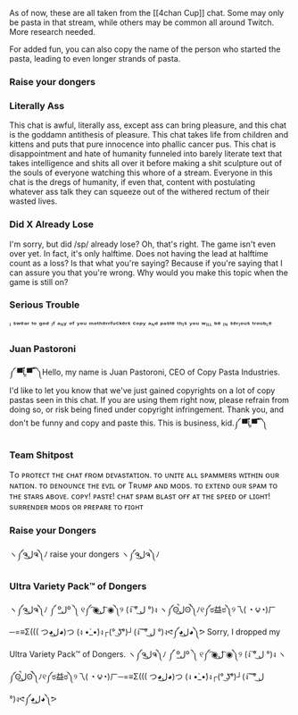 As of now, these are all taken from the [[4chan Cup]] chat. Some may only be pasta in that stream, while others may be common all around Twitch. More research needed.

For added fun, you can also copy the name of the person who started the pasta, leading to even longer strands of pasta.

### Raise your dongers

### Literally Ass
This chat is awful, literally ass, except ass can bring pleasure, and this chat is the goddamn antithesis of pleasure. This chat takes life from children and kittens and puts that pure innocence into phallic cancer pus. This chat is disappointment and hate of humanity funneled into barely literate text that takes intelligence and shits all over it before making a shit sculpture out of the souls of everyone watching this whore of a stream. Everyone in this chat is the dregs of humanity, if even that, content with postulating whatever ass talk they can squeeze out of the withered rectum of their wasted lives.

### Did X Already Lose
I'm sorry, but did /sp/ already lose? Oh, that's right. The game isn't even over yet. In fact, it's only halftime. Does not having the lead at halftime count as a loss? Is that what you're saying? Because if you're saying that I can assure you that you're wrong. Why would you make this topic when the game is still on?

### Serious Trouble
ᶦ ˢʷᵉᵃʳ ᵗᵒ ᵍᵒᵈ ᶦᶠ ᵃᶰʸ ᵒᶠ ʸᵒᵘ ᵐᵒᵗʰᵉʳʳᶠᵘᶜᵏᵉʳˢ ᶜᵒᵖʸ ᵃᶰᵈ ᵖᵃˢᵗᵉ ᵗʰᶦˢ ʸᵒᵘ ʷᶦᶫᶫ ᵇᵉ ᶦᶰ ˢᵉʳᶦᵒᵘˢ ᵗʳᵒᵘᵇᶫᵉ

### Juan Pastoroni
༼ ▀̿Ĺ̯▀̿ ̿ ༽Hello, my name is Juan Pastoroni, CEO of Copy Pasta Industries. I'd like to let you know that we've just gained copyrights on a lot of copy pastas seen in this chat. If you are using them right now, please refrain from doing so, or risk being fined under copyright infringement. Thank you, and don't be funny and copy and paste this. This is business, kid.༼ ▀̿Ĺ̯▀̿ ̿ ༽

### Team Shitpost
Tᴏ ᴘʀᴏᴛᴇᴄᴛ ᴛʜᴇ ᴄʜᴀᴛ ғʀᴏᴍ ᴅᴇᴠᴀsᴛᴀᴛɪᴏɴ. ᴛᴏ ᴜɴɪᴛᴇ ᴀʟʟ sᴘᴀᴍᴍᴇʀs ᴡɪᴛʜɪɴ ᴏᴜʀ ɴᴀᴛɪᴏɴ. ᴛᴏ ᴅᴇɴᴏᴜɴᴄᴇ ᴛʜᴇ ᴇᴠɪʟ ᴏғ Tʀᴜᴍᴘ ᴀɴᴅ ᴍᴏᴅs. ᴛᴏ ᴇxᴛᴇɴᴅ ᴏᴜʀ sᴘᴀᴍ ᴛᴏ ᴛʜᴇ sᴛᴀʀs ᴀʙᴏᴠᴇ. ᴄᴏᴘʏ! ᴘᴀsᴛᴇ! ᴄʜᴀᴛ sᴘᴀᴍ ʙʟᴀsᴛ ᴏғғ ᴀᴛ ᴛʜᴇ sᴘᴇᴇᴅ ᴏғ ʟɪɢʜᴛ! sᴜʀʀᴇɴᴅᴇʀ ᴍᴏᴅs ᴏʀ ᴘʀᴇᴘᴀʀᴇ ᴛᴏ ғɪɢʜᴛ

### Raise your Dongers
ヽ༼ຈل͜ຈ༽ﾉ raise your dongers ヽ༼ຈل͜ຈ༽ﾉ

### Ultra Variety Pack™ of Dongers
ヽ༼ຈل͜ຈ༽ﾉ ༼ ºل͟º ༽ ୧༼ ͡◉ل͜ ͡◉༽୨ (ง ͠° ل͜ °)ง ヽ༼ʘ̚ل͜ʘ̚༽ﾉ୧༼ಠ益ಠ༽୨乁( ◔ ౪◔)ㄏ─=≡Σ((( つ◕ل͜◕)つ (ง •̀_•́)ง┌(° ͜ʖ͡°)┘(ง ͠ ͠° ل͜ °)งᕙ༼◕ل͜◕༽ᕗ Sorry, I dropped my Ultra Variety Pack™ of Dongers. ヽ༼ຈل͜ຈ༽ﾉ ༼ ºل͟º ༽ ୧༼ ͡◉ل͜ ͡◉༽୨ (ง ͠° ل͜ °)ง ヽ༼ʘ̚ل͜ʘ̚༽ﾉ୧༼ಠ益ಠ༽୨乁( ◔ ౪◔)ㄏ─=≡Σ((( つ◕ل͜◕)つ (ง •̀_•́)ง┌(° ͜ʖ͡°)┘(ง ͠ ͠° ل͜ °)งᕙ༼◕ل͜◕༽ᕗ